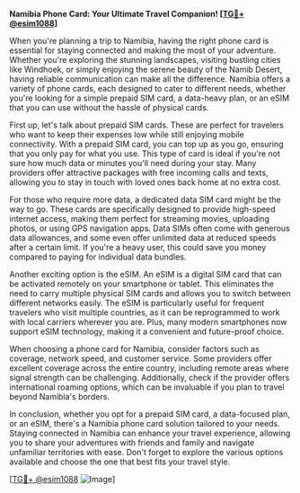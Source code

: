 **Namibia Phone Card: Your Ultimate Travel Companion! [[TG💪+ @esim1088](https://t.me/s/esim1088)]**

When you're planning a trip to Namibia, having the right phone card is essential for staying connected and making the most of your adventure. Whether you're exploring the stunning landscapes, visiting bustling cities like Windhoek, or simply enjoying the serene beauty of the Namib Desert, having reliable communication can make all the difference. Namibia offers a variety of phone cards, each designed to cater to different needs, whether you're looking for a simple prepaid SIM card, a data-heavy plan, or an eSIM that you can use without the hassle of physical cards.

First up, let's talk about prepaid SIM cards. These are perfect for travelers who want to keep their expenses low while still enjoying mobile connectivity. With a prepaid SIM card, you can top up as you go, ensuring that you only pay for what you use. This type of card is ideal if you're not sure how much data or minutes you'll need during your stay. Many providers offer attractive packages with free incoming calls and texts, allowing you to stay in touch with loved ones back home at no extra cost.

For those who require more data, a dedicated data SIM card might be the way to go. These cards are specifically designed to provide high-speed internet access, making them perfect for streaming movies, uploading photos, or using GPS navigation apps. Data SIMs often come with generous data allowances, and some even offer unlimited data at reduced speeds after a certain limit. If you're a heavy user, this could save you money compared to paying for individual data bundles.

Another exciting option is the eSIM. An eSIM is a digital SIM card that can be activated remotely on your smartphone or tablet. This eliminates the need to carry multiple physical SIM cards and allows you to switch between different networks easily. The eSIM is particularly useful for frequent travelers who visit multiple countries, as it can be reprogrammed to work with local carriers wherever you are. Plus, many modern smartphones now support eSIM technology, making it a convenient and future-proof choice.

When choosing a phone card for Namibia, consider factors such as coverage, network speed, and customer service. Some providers offer excellent coverage across the entire country, including remote areas where signal strength can be challenging. Additionally, check if the provider offers international roaming options, which can be invaluable if you plan to travel beyond Namibia's borders.

In conclusion, whether you opt for a prepaid SIM card, a data-focused plan, or an eSIM, there's a Namibia phone card solution tailored to your needs. Staying connected in Namibia can enhance your travel experience, allowing you to share your adventures with friends and family and navigate unfamiliar territories with ease. Don't forget to explore the various options available and choose the one that best fits your travel style.

[[TG💪+ @esim1088](https://t.me/s/esim1088) ![Image](https://i.postimg.cc/Y0z9fWf4/image.png)]